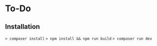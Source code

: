 # To-Do

## Installation

`> composer install`
`> npm install && npm run build`
`> composer run dev`
